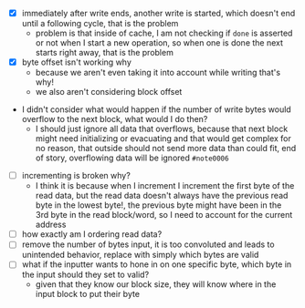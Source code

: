 - [x] immediately after write ends, another write is started, which doesn't end until a following cycle, that is the problem
	- problem is that inside of cache, I am not checking if `done` is asserted or not when I start a new operation, so when one is done the next starts right away, that is the problem
- [x] byte offset isn't working why
	- because we aren't even taking it into account while writing that's why!
	- we also aren't considering block offset
- I didn't consider what would happen if the number of write bytes would overflow to the next block, what would I do then?
	- I should just ignore all data that overflows, because that next block might need initializing or evacuating and that would get complex for no reason, that outside should not send more data than could fit, end of story, overflowing data will be ignored `#note0006`
- [ ] incrementing is broken why?
	- I think it is because when I increment I increment the first byte of the read data, but the read data doesn't always have the previous read byte in the lowest byte!, the previous byte might have been in the 3rd byte in the read block/word, so I need to account for the current address
- [ ] how exactly am I ordering read data?
- [ ] remove the number of bytes input, it is too convoluted and leads to unintended behavior, replace with simply which bytes are valid
- [ ] what if the inputter wants to hone in on one specific byte, which byte in the input should they set to valid?
	- given that they know our block size, they will know where in the input block to put their byte